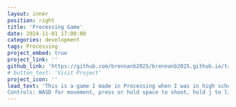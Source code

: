 ```yaml
---
layout: inner
position: right
title: 'Processing Game'
date: 2024-11-01 17:00:00
categories: development
tags: Processing
project_embed: true
project_link: ''
github_link: 'https://github.com/brennanb2025/brennanb2025.github.io/tree/main/processingGame'
# button_text: 'Visit Project'
project_icon: ''
lead_text: 'This is a game I made in Processing when I was in high school. I just thought it would be fun to put it on here. Click on the game panel, then type a number between 0-8 to choose a level (0 will play all of the levels). See if you can beat it! :) 
Controls: WASD for movement, press or hold space to shoot, hold j to limit movement for precise dodging, press p to pause.'
---
```

